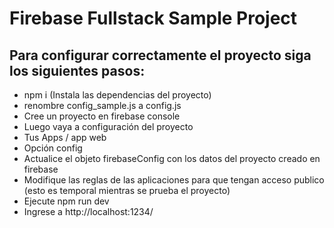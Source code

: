 # Firebase Fullstack Sample Project

## Para configurar correctamente el proyecto siga los siguientes pasos:
  - npm i (Instala las dependencias del proyecto)
  - renombre config_sample.js a config.js
  - Cree un proyecto en firebase console
  - Luego vaya a configuración del proyecto
  - Tus Apps / app web
  - Opción config
  - Actualice el objeto firebaseConfig con los datos del proyecto creado en firebase
  - Modifique las reglas de las aplicaciones para que tengan acceso publico (esto es temporal mientras se prueba el proyecto)
  - Ejecute npm run dev 
  - Ingrese a http://localhost:1234/
